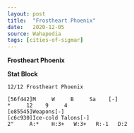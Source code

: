 ```yaml
---
layout: post
title:  "Frostheart Phoenix"
date:   2020-12-05
source: Wahapedia
tags: [cities-of-sigmar]
---
```


**Frostheart Phoenix**

**Stat Block**
```
12/12 Frostheart Phoenix
```

```
[56f442]M     W     B     Sa    [-]
*     12    9     4     
[e85545]Weapons[-]
[c6c930]Ice-cold Talons[-]
2"     A:*    H:3+   W:3+   R:-1   D:2   
```


